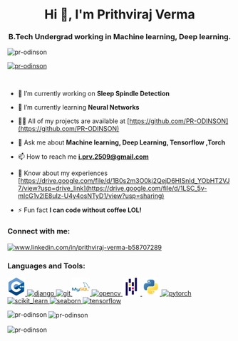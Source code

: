 <h1 align="center">Hi 👋, I'm Prithviraj Verma</h1>
<h3 align="center">B.Tech Undergrad working in Machine learning, Deep learning.</h3>

<p align="left"> <img src="https://komarev.com/ghpvc/?username=pr-odinson&label=Profile%20views&color=0e75b6&style=flat" alt="pr-odinson" /> </p>

<p align="left"> <a href="https://github.com/ryo-ma/github-profile-trophy"><img src="https://github-profile-trophy.vercel.app/?username=pr-odinson" alt="pr-odinson" /></a> </p>

<p align="left"> <a href="https://twitter.com/" target="blank"><img src="https://img.shields.io/twitter/follow/?logo=twitter&style=for-the-badge" alt="" /></a> </p>

- 🔭 I’m currently working on **Sleep Spindle Detection**

- 🌱 I’m currently learning **Neural Networks**

- 👨‍💻 All of my projects are available at [https://github.com/PR-ODINSON](https://github.com/PR-ODINSON)

- 💬 Ask me about **Machine learning, Deep Learning, Tensorflow ,Torch**

- 📫 How to reach me **i.prv.2509@gmail.com**

- 📄 Know about my experiences [https://drive.google.com/file/d/1B0s2m3O0kj2QejD6HISnId_YObHT2VJ7/view?usp=drive_link](https://drive.google.com/file/d/1LSC_5v-mlcG1v2lE8uIz-U4y4osNTyD1/view?usp=sharing)

- ⚡ Fun fact **I can code without coffee LOL!**

<h3 align="left">Connect with me:</h3>
<p align="left">
<a href="https://linkedin.com/in/www.linkedin.com/in/prithviraj-verma-b58707289" target="blank"><img align="center" src="https://raw.githubusercontent.com/rahuldkjain/github-profile-readme-generator/master/src/images/icons/Social/linked-in-alt.svg" alt="www.linkedin.com/in/prithviraj-verma-b58707289" height="30" width="40" /></a>
</p>

<h3 align="left">Languages and Tools:</h3>
<p align="left"> <a href="https://www.w3schools.com/cpp/" target="_blank" rel="noreferrer"> <img src="https://raw.githubusercontent.com/devicons/devicon/master/icons/cplusplus/cplusplus-original.svg" alt="cplusplus" width="40" height="40"/> </a> <a href="https://www.djangoproject.com/" target="_blank" rel="noreferrer"> <img src="https://cdn.worldvectorlogo.com/logos/django.svg" alt="django" width="40" height="40"/> </a> <a href="https://git-scm.com/" target="_blank" rel="noreferrer"> <img src="https://www.vectorlogo.zone/logos/git-scm/git-scm-icon.svg" alt="git" width="40" height="40"/> </a> <a href="https://www.mysql.com/" target="_blank" rel="noreferrer"> <img src="https://raw.githubusercontent.com/devicons/devicon/master/icons/mysql/mysql-original-wordmark.svg" alt="mysql" width="40" height="40"/> </a> <a href="https://opencv.org/" target="_blank" rel="noreferrer"> <img src="https://www.vectorlogo.zone/logos/opencv/opencv-icon.svg" alt="opencv" width="40" height="40"/> </a> <a href="https://pandas.pydata.org/" target="_blank" rel="noreferrer"> <img src="https://raw.githubusercontent.com/devicons/devicon/2ae2a900d2f041da66e950e4d48052658d850630/icons/pandas/pandas-original.svg" alt="pandas" width="40" height="40"/> </a> <a href="https://www.python.org" target="_blank" rel="noreferrer"> <img src="https://raw.githubusercontent.com/devicons/devicon/master/icons/python/python-original.svg" alt="python" width="40" height="40"/> </a> <a href="https://pytorch.org/" target="_blank" rel="noreferrer"> <img src="https://www.vectorlogo.zone/logos/pytorch/pytorch-icon.svg" alt="pytorch" width="40" height="40"/> </a> <a href="https://scikit-learn.org/" target="_blank" rel="noreferrer"> <img src="https://upload.wikimedia.org/wikipedia/commons/0/05/Scikit_learn_logo_small.svg" alt="scikit_learn" width="40" height="40"/> </a> <a href="https://seaborn.pydata.org/" target="_blank" rel="noreferrer"> <img src="https://seaborn.pydata.org/_images/logo-mark-lightbg.svg" alt="seaborn" width="40" height="40"/> </a> <a href="https://www.tensorflow.org" target="_blank" rel="noreferrer"> <img src="https://www.vectorlogo.zone/logos/tensorflow/tensorflow-icon.svg" alt="tensorflow" width="40" height="40"/> </a> </p>

<p><img align="left" src="https://github-readme-stats.vercel.app/api/top-langs?username=pr-odinson&show_icons=true&locale=en&layout=compact" alt="pr-odinson" /></p>

<p>&nbsp;<img align="center" src="https://github-readme-stats.vercel.app/api?username=pr-odinson&show_icons=true&locale=en" alt="pr-odinson" /></p>

<p><img align="center" src="https://github-readme-streak-stats.herokuapp.com/?user=pr-odinson&" alt="pr-odinson" /></p>
